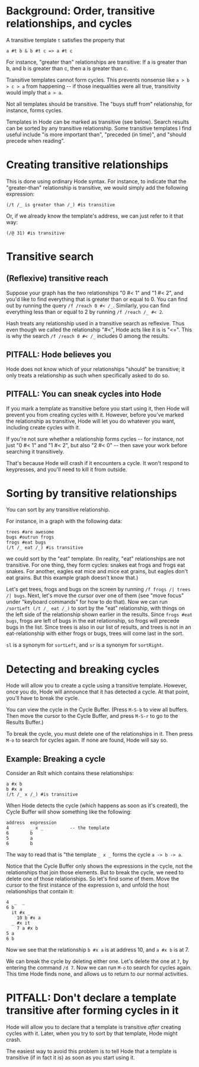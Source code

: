# Background: Order, transitive relationships, and cycles

A transitive template `t` satisfies the property that
```
a #t b & b #t c => a #t c
```

For instance, "greater than" relationships are transitive:
If a is greater than b, and b is greater than c, then a is greater than c.

Transitive templates cannot form cycles.
This prevents nonsense like `a > b > c > a` from happening --
if those inequalities were all true,
transitivity would imply that `a > a`.

Not all templates should be transitive. The "buys stuff from"
relationship, for instance, forms cycles.

Templates in Hode can be marked as transitive (see below).
Search results can be sorted by any transitive relationship.
Some transitive templates I find useful include "is more important than",
"preceded (in time)", and "should precede when reading".


# Creating transitive relationships

This is done using ordinary Hode syntax.
For instance, to indicate that the "greater-than" relationship is transitive,
we would simply add the following expression:
```
(/t /_ is greater than /_) #is transitive
```

Or, if we already know the template's address,
we can just refer to it that way:
```
(/@ 31) #is transitive
```

# Transitive search
## (Reflexive) transitive reach

Suppose your graph has the two relationships "0 #< 1" and "1 #< 2",
and you'd like to find everything that is greater than or equal to 0.
You can find out by running the query `/f /reach 0 #< /_`.
Similarly, you can find everything less than or equal to 2 by running
`/f /reach /_ #< 2`.

Hash treats any relationship used in a transitive search as reflexive.
Thus even though we called the relationship "#<",
Hode acts like it is is "<=". This is why the search
`/f /reach 0 #< /_`
includes 0 among the results.

## PITFALL: Hode believes you

Hode does not know which of your relationships "should" be transitive;
it only treats a relationship as such when specifically asked to do so.

## PITFALL: You can sneak cycles into Hode

If you mark a template as transitive before you start using it,
then Hode will prevent you from creating cycles with it.
However, before you've marked the relationship as transitive,
Hode will let you do whatever you want, including create cycles with it.

If you're not sure whether a relationship forms cycles --
for instance, not just "0 #< 1" and "1 #< 2", but also "2 #< 0" --
then save your work before searching it transitively.

That's because Hode will crash if it encounters a cycle.
It won't respond to keypresses, and you'll need to kill it from outside.


# Sorting by transitive relationships

You can sort by any transitive relationship.

For instance, in a graph with the following data:
```
trees #are awesome
bugs #outrun frogs
frogs #eat bugs
(/t /_ eat /_) #is transitive
```
we could sort by the "eat" template.
(In reality, "eat" relationships are not transitive.
For one thing, they form cycles: snakes eat frogs and frogs eat snakes.
For another, eagles eat mice and mice eat grains,
but eagles don't eat grains.
But this example graph doesn't know that.)

Let's get trees, frogs and bugs on the screen by running
`/f frogs /| trees /| bugs`.
Next, let's move the cursor over one of them
(see "move focus" under "keyboard commands" for how to do that).
Now we can run `/sortLeft (/t /_ eat /_)` to sort by the "eat" relationship,
with things on the left side of the relationship shown earlier in the results.
Since `frogs #eat bugs`, frogs are left of bugs in the eat relationship,
so frogs will precede bugs in the list.
Since trees is also in our list of results,
and trees is not in an eat-relationship with either frogs or bugs,
trees will come last in the sort.

`sl` is a synonym for `sortLeft`,
and `sr` is a synonym for `sortRight`.


# Detecting and breaking cycles

Hode will allow you to create a cycle using a transitive template.
However, once you do, Hode will announce that it has detected a cycle.
At that point, you'll have to break the cycle.

You can view the cycle in the Cycle Buffer.
(Press `M-S-b` to view all buffers.
Then move the cursor to the Cycle Buffer,
and press `M-S-r` to go to the Results Buffer.)

To break the cycle, you must delete one of the relationships in it.
Then press `M-o` to search for cycles again.
If none are found, Hode will say so.


## Example: Breaking a cycle

Consider an Rslt which contains these relationships:
```
a #x b
b #x a
(/t /_ x /_) #is transitive
```

When Hode detects the cycle (which happens as soon as it's created),
the Cycle Buffer will show something like the following:
```
address  expression
4        _ x _          -- the template
6        b
5        a
6        b
```

The way to read that is "the template `_ x _` forms the cycle `a -> b -> a`.

Notice that the Cycle Buffer only shows the expressions in the cycle,
not the relationships that join those elements.
But to break the cycle, we need to delete one of those relationships.
So let's find some of them.
Move the cursor to the first instance of the expression `b`,
and unfold the host relationships that contain it:

```
4  _  _
6 b
  it #x _
    10 b #x a
  _ #x it
    7 a #x b
5 a
6 b
```

Now we see that the relationship `b #x a` is at address 10,
and `a #x b` is at 7.

We can break the cycle by deleting either one.
Let's delete the one at `7`, by entering the command `/d 7`.
Now we can run `M-o` to search for cycles again.
This time Hode finds none, and allows us to return to our normal activities.


# PITFALL: Don't declare a template transitive after forming cycles in it

Hode will allow you to declare that a template is transitive *after*
creating cycles with it. Later, when you try to sort by that template,
Hode might crash.

The easiest way to avoid this problem is to tell Hode
that a template is transitive
(if in fact it is) as soon as you start using it.
